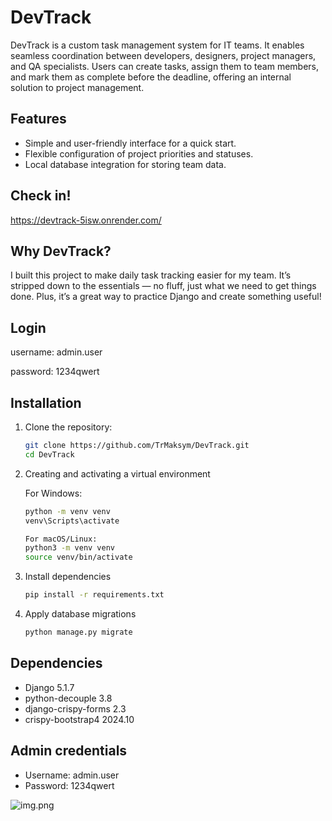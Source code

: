 ﻿# DevTrack

DevTrack is a custom task management system for IT teams. It enables seamless coordination between developers, designers, project managers, and QA specialists. Users can create tasks, assign them to team members, and mark them as complete before the deadline, offering an internal solution to project management.

## Features
- Simple and user-friendly interface for a quick start.
- Flexible configuration of project priorities and statuses.
- Local database integration for storing team data.

## Check in!
https://devtrack-5isw.onrender.com/

## Why DevTrack?
I built this project to make daily task tracking easier for my team. It’s stripped down to the essentials — no fluff, just what we need to get things done. Plus, it’s a great way to practice Django and create something useful!

## Login
username: admin.user

password: 1234qwert


## Installation
1. Clone the repository:
   ```bash
   git clone https://github.com/TrMaksym/DevTrack.git
   cd DevTrack

2. Creating and activating a virtual environment
   
   For Windows:
   ```bash
   python -m venv venv
   venv\Scripts\activate

   For macOS/Linux:
   python3 -m venv venv
   source venv/bin/activate
   
3. Install dependencies
   ```bash
   pip install -r requirements.txt
   
4. Apply database migrations
   ```bash
   python manage.py migrate

   
## Dependencies
- Django 5.1.7
- python-decouple 3.8
- django-crispy-forms 2.3
- crispy-bootstrap4 2024.10

## Admin credentials

- Username: admin.user
- Password: 1234qwert


![img.png](img.png)
